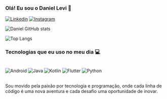 ### Olá! Eu sou o Daniel Levi 🤙

[![Linkedin](https://img.shields.io/badge/LinkedIn-0077B5?style=for-the-badge&logo=linkedin&logoColor=white)](https://www.linkedin.com/in/daniel-argolo-nunes-42a8981a0/)
[![Instagram](https://img.shields.io/badge/Instagram-E4405F?style=for-the-badge&logo=instagram&logoColor=white)](https://www.instagram.com/levi_an_2/)

![Daniel GitHub stats](https://github-readme-stats.vercel.app/api?username=daniellanunes&show_icons=true&theme=dark)

![Top Langs](https://github-readme-stats.vercel.app/api/top-langs/?username=daniellanunes&layout=compact)

### Tecnologias que eu uso no meu dia 💻

<div style="display: inline_block"></br>
    <img align="center" alt="Android" src="https://img.shields.io/badge/Android-3DDC84?style=for-the-badge&logo=android&logoColor=white"/>
    <img align="center" alt="Java" src="https://img.shields.io/badge/Java-ED8B00?style=for-the-badge&logo=openjdk&logoColor=white"/>
    <img align="center" alt="Kotlin" src="https://img.shields.io/badge/Kotlin-0095D5?&style=for-the-badge&logo=kotlin&logoColor=white">
    <img align="center" alt="Flutter" src="https://img.shields.io/badge/Flutter-02569B?style=for-the-badge&logo=flutter&logoColor=white"/>
    <img align="center" alt="Python" src="https://img.shields.io/badge/Python-3776AB?style=for-the-badge&logo=python&logoColor=white"/>
</div><br/>

Sou movido pela paixão por tecnologia e programação, onde cada linha de código é uma nova aventura e cada desafio uma oportunidade de inovar.

